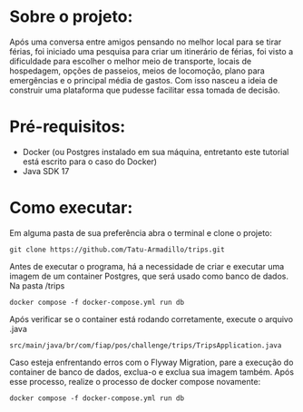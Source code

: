 # Sobre o projeto:
Após uma conversa entre amigos pensando no melhor local para se tirar férias, foi iniciado uma pesquisa para criar um itinerário de férias, foi visto a dificuldade para escolher o melhor meio de transporte, locais de hospedagem, opções de passeios, meios de locomoção, plano para emergências e o principal média de gastos. Com isso nasceu a ideia de construir uma plataforma que pudesse facilitar essa tomada de decisão.

# Pré-requisitos:
* Docker (ou Postgres instalado em sua máquina, entretanto este tutorial está escrito para o caso do Docker)
* Java SDK 17

# Como executar:
Em alguma pasta de sua preferência abra o terminal e clone o projeto:
```
git clone https://github.com/Tatu-Armadillo/trips.git
```

Antes de executar o programa, há a necessidade de criar e executar uma imagem de um container Postgres, que será usado como banco de dados. Na pasta /trips

```
docker compose -f docker-compose.yml run db
```

Após verificar se o container está rodando corretamente, execute o arquivo .java

```
src/main/java/br/com/fiap/pos/challenge/trips/TripsApplication.java
```

Caso esteja enfrentando erros com o Flyway Migration, pare a execução do container de banco de dados, exclua-o e exclua sua imagem também. Após esse processo, realize o processo de docker compose novamente:

```
docker compose -f docker-compose.yml run db
```
